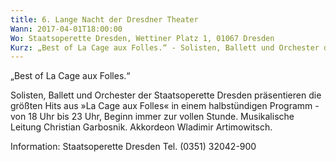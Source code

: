 ```yaml
---
title: 6. Lange Nacht der Dresdner Theater
Wann: 2017-04-01T18:00:00
Wo: Staatsoperette Dresden, Wettiner Platz 1, 01067 Dresden
Kurz: „Best of La Cage aux Folles.“ - Solisten, Ballett und Orchester der Staatsoperette Dresden präsentieren die größten Hits aus »La Cage aux Folles« -  Musikalische Leitung Peter Christian Feigel. - Akkordeon Wladimir Artimowitsch.
---
```


„Best of La Cage aux Folles.“

Solisten, Ballett und Orchester der Staatsoperette Dresden präsentieren die größten Hits aus »La Cage aux Folles« in einem halbstündigen Programm - von 18 Uhr bis 23 Uhr, Beginn immer zur vollen Stunde.
Musikalische Leitung Christian Garbosnik.
Akkordeon Wladimir Artimowitsch.

Information: 
Staatsoperette Dresden
Tel. (0351) 32042-900